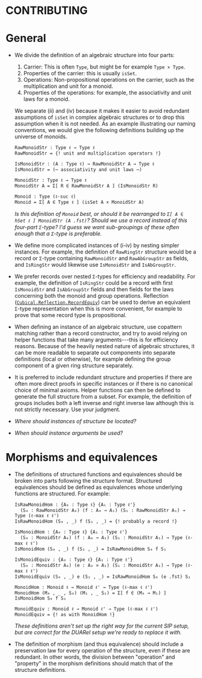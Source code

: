 CONTRIBUTING
============

# General

- We divide the definition of an algebraic structure into four parts:

  1. Carrier: This is often `Type`, but might be for example `Type × Type`.
  2. Properties of the carrier: this is usually `isSet`.
  3. Operations: Non-propositional operations on the carrier, such as the multiplication and unit for a monoid.
  4. Properties of the operations: for example, the associativity and unit laws for a monoid.

  We separate (ii) and (iv) because it makes it easier to avoid redundant assumptions of `isSet` in complex
  algebraic structures or to drop this assumption when it is not needed. As an example illustrating our naming
  conventions, we would give the following definitions building up the universe of monoids.

  ```
  RawMonoidStr : Type ℓ → Type ℓ
  RawMonoidStr = {! unit and multiplication operators !}

  IsMonoidStr : (A : Type ℓ) → RawMonoidStr A → Type ℓ
  IsMonoidStr = (⋯ associativity and unit laws ⋯)

  MonoidStr : Type ℓ → Type ℓ
  MonoidStr A = Σ[ R ∈ RawMonoidStr A ] (IsMonoidStr R)

  Monoid : Type (ℓ-suc ℓ)
  Monoid = Σ[ A ∈ Type ℓ ] (isSet A × MonoidStr A)
  ```

  _Is this definition of `Monoid` best, or should it be rearranged to `Σ[ A ∈ hSet ℓ ] MonoidStr (A .fst)`?
  Should we use a record instead of this four-part `Σ`-type? I'd guess we want sub-groupings of these often
  enough that a `Σ`-type is preferable._

- We define more complicated instances of (i-iv) by nesting simpler instances. For example, the definition of
  `RawRingStr` structure would be a record or `Σ`-type containing `RawMonoidStr` and `RawAbGroupStr` as
  fields, and `IsRingStr` would likewise use `IsMonoidStr` and `IsAbGroupStr`.

- We prefer records over nested `Σ`-types for efficiency and readability. For example, the definition of
  `IsRingStr` could be a record with first `IsMonoidStr` and `IsAbGroupStr` fields and then fields for the
  laws concerning both the monoid and group operations. Reflection
  ([`Cubical.Reflection.RecordEquiv`](https://github.com/agda/cubical/blob/master/Cubical/Reflection/RecordEquiv.agda))
  can be used to derive an equivalent `Σ`-type representation when this is more convenient, for example to
  prove that some record type is propositional.

- When defining an instance of an algebraic structure, use copattern matching rather than a record
  constructor, and try to avoid relying on helper functions that take many arguments---this is for efficiency
  reasons. Because of the heavily nested nature of algebraic structures, it can be more readable to separate
  out components into separate definitions (local or otherwise), for example defining the group component of a
  given ring structure separately.

- It is preferred to include redundant structure and properties if there are often more direct proofs in
  specific instances or if there is no canonical choice of minimal axioms. Helper functions can then be
  defined to generate the full structure from a subset. For example, the definition of groups includes both a
  left inverse and right inverse law although this is not strictly necessary. Use your judgment.

- _Where should instances of structure be located?_

- _When should instance arguments be used?_

# Morphisms and equivalences

- The definitions of structured functions and equivalences should be broken into parts following the structure
  format. Structured equivalences should be defined as equivalences whose underlying functions are structured.
  For example:

  ```
  IsRawMonoidHom : {A₀ : Type ℓ} {A₁ : Type ℓ'}
    (S₀ : RawMonoidStr A₀) (f : A₀ → A₁) (S₁ : RawMonoidStr A₁) → Type (ℓ-max ℓ ℓ')
  IsRawMonoidHom (S₀ , _) f (S₁ , _) = {! probably a record !}

  IsMonoidHom : {A₀ : Type ℓ} {A₁ : Type ℓ'}
    (S₀ : MonoidStr A₀) (f : A₀ → A₁) (S₁ : MonoidStr A₁) → Type (ℓ-max ℓ ℓ')
  IsMonoidHom (S₀ , _) f (S₁ , _) = IsRawMonoidHom S₀ f S₁

  IsMonoidEquiv : {A₀ : Type ℓ} {A₁ : Type ℓ'}
    (S₀ : MonoidStr A₀) (e : A₀ ≃ A₁) (S₁ : MonoidStr A₁) → Type (ℓ-max ℓ ℓ')
  IsMonoidEquiv (S₀ , _) e (S₁ , _) = IsRawMonoidHom S₀ (e .fst) S₁

  MonoidHom : Monoid ℓ → Monoid ℓ' → Type (ℓ-max ℓ ℓ')
  MonoidHom (M₀ , _ , S₀) (M₁ , _ S₁) = Σ[ f ∈ (M₀ → M₁) ] IsMonoidHom S₀ f S₁

  MonoidEquiv : Monoid ℓ → Monoid ℓ' → Type (ℓ-max ℓ ℓ')
  MonoidEquiv = {! as with MonoidHom !}
  ```
  _These definitions aren't set up the right way for the current SIP setup, but are correct for the DUARel
  setup we're ready to replace it with._

- The definition of morphism (and thus equivalence) should include a preservation law for every operation of
  the structure, even if these are redundant. In other words, the division between "operation" and "property"
  in the morphism definitions should match that of the structure definitions.

